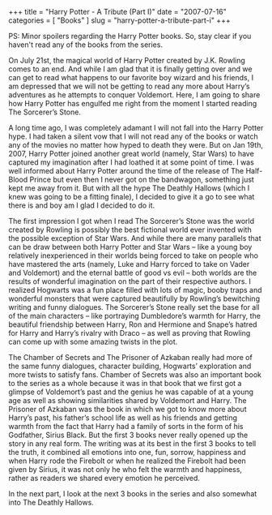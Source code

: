 +++
title = "Harry Potter - A Tribute (Part I)"
date = "2007-07-16"
categories = [
  "Books"
]
slug = "harry-potter-a-tribute-part-i"
+++

PS: Minor spoilers regarding the Harry Potter books. So, stay clear if you haven't read any of the books from the series.

On July 21st, the magical world of Harry Potter created by J.K. Rowling comes to an end. And while I am glad that it is finally getting over and we can get to read what happens to our favorite boy wizard and his friends, I am depressed that we will not be getting to read any more about Harry’s adventures as he attempts to conquer Voldemort. Here, I am going to share how Harry Potter has engulfed me right from the moment I started reading The Sorcerer’s Stone.

A long time ago, I was completely adamant I will not fall into the Harry Potter hype. I had taken a silent vow that I will not read any of the books or watch any of the movies no matter how hyped to death they were. But on Jan 19th, 2007, Harry Potter joined another great world (namely, Star Wars) to have captured my imagination after I had loathed it at some point of time. I was well informed about Harry Potter around the time of the release of The Half-Blood Prince but even then I never got on the bandwagon, something just kept me away from it. But with all the hype The Deathly Hallows (which I knew was going to be a fitting finale), I decided to give it a go to see what there is and boy am I glad I decided to do it.

The first impression I got when I read The Sorcerer’s Stone was the world created by Rowling is possibly the best fictional world ever invented with the possible exception of Star Wars. And while there are many parallels that can be draw between both Harry Potter and Star Wars – like a young boy relatively inexperienced in their worlds being forced to take on people who have mastered the arts (namely, Luke and Harry forced to take on Vader and Voldemort) and the eternal battle of good vs evil – both worlds are the results of wonderful imagination on the part of their respective authors. I realized Hogwarts was a fun place filled with lots of magic, booby traps and wonderful monsters that were captured beautifully by Rowling’s bewitching writing and funny dialogues. The Sorcerer’s Stone really set the base for all of the main characters – like portraying Dumbledore’s warmth for Harry, the beautiful friendship between Harry, Ron and Hermione and Snape’s hatred for Harry and Harry’s rivalry with Draco – as well as proving that Rowling can come up with some amazing twists in the plot.

The Chamber of Secrets and The Prisoner of Azkaban really had more of the same funny dialogues, character building, Hogwarts’ exploration and more twists to satisfy fans. Chamber of Secrets was also an important book to the series as a whole because it was in that book that we first got a glimpse of Voldemort’s past and the genius he was capable of at a young age as well as showing similarities shared by Voldemort and Harry. The Prisoner of Azkaban was the book in which we got to know more about Harry’s past, his father’s school life as well as his friends and getting warmth from the fact that Harry had a family of sorts in the form of his Godfather, Sirius Black. But the first 3 books never really opened up the story in any real form. The writing was at its best in the first 3 books to tell the truth, it combined all emotions into one, fun, sorrow, happiness and when Harry rode the Firebolt or when he realized the Firebolt had been given by Sirius, it was not only he who felt the warmth and happiness, rather as readers we shared every emotion he perceived.

In the next part, I look at the next 3 books in the series and also somewhat into The Deathly Hallows.

